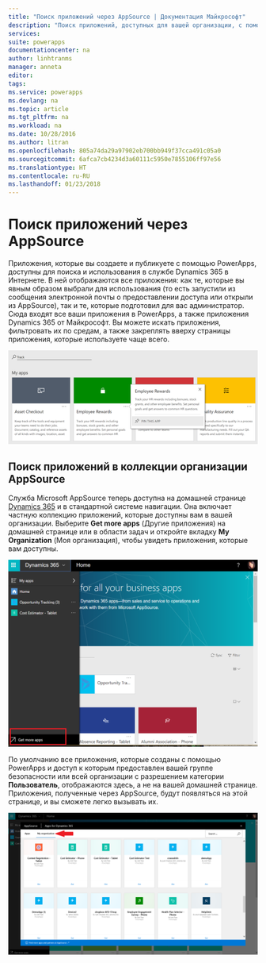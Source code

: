 ```yaml
---
title: "Поиск приложений через AppSource | Документация Майкрософт"
description: "Поиск приложений, доступных для вашей организации, с помощью AppSource"
services: 
suite: powerapps
documentationcenter: na
author: linhtranms
manager: anneta
editor: 
tags: 
ms.service: powerapps
ms.devlang: na
ms.topic: article
ms.tgt_pltfrm: na
ms.workload: na
ms.date: 10/28/2016
ms.author: litran
ms.openlocfilehash: 805a74da29a97902eb700bb949f37cca491c05a0
ms.sourcegitcommit: 6afca7cb4234d3a60111c5950e7855106ff97e56
ms.translationtype: HT
ms.contentlocale: ru-RU
ms.lasthandoff: 01/23/2018
---
```

# <a name="discover-apps-via-appsource"></a>Поиск приложений через AppSource
Приложения, которые вы создаете и публикуете с помощью PowerApps, доступны для поиска и использования в службе Dynamics 365 в Интернете. В ней отображаются все приложения: как те, которые вы явным образом выбрали для использования (то есть запустили из сообщения электронной почты о предоставлении доступа или открыли из AppSource), так и те, которые подготовил для вас администратор. Сюда входят все ваши приложения в PowerApps, а также приложения Dynamics 365 от Майкрософт. Вы можете искать приложения, фильтровать их по средам, а также закреплять вверху страницы приложения, которые используете чаще всего.

  ![Приложения в Dynamics 365](./media/app-source/apps-dynamics365.png)

## <a name="find-apps-via-the-appsource-organization-gallery"></a>Поиск приложений в коллекции организации AppSource
Служба Microsoft AppSource теперь доступна на домашней странице [Dynamics 365](http://home.dynamics.com) и в стандартной системе навигации. Она включает частную коллекцию приложений, которые доступны вам в вашей организации. Выберите **Get more apps** (Другие приложения) на домашней странице или в области задач и откройте вкладку **My Organization** (Моя организация), чтобы увидеть приложения, которые вам доступны.

![Приложения в Dynamics 365](./media/app-source/getmoreapps.png)

По умолчанию все приложения, которые созданы с помощью PowerApps и доступ к которым предоставлен вашей группе безопасности или всей организации с разрешением категории **Пользователь**, отображаются здесь, а не на вашей домашней странице. Приложения, полученные через AppSource, будут появляться на этой странице, и вы сможете легко вызывать их.

  ![Приложения в Dynamics 365](./media/app-source/appsource.png)
